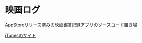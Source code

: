 映画ログ
======================

AppStoreリリース済みの映画鑑賞記録アプリのソースコード置き場

[iTunesのサイト](http://itunes.apple.com/app/ying-huarogu/id516821627)